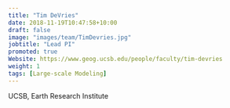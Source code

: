 ```yaml
---
title: "Tim DeVries"
date: 2018-11-19T10:47:58+10:00
draft: false
image: "images/team/TimDevries.jpg"
jobtitle: "Lead PI"
promoted: true
Website: https://www.geog.ucsb.edu/people/faculty/tim-devries
weight: 1
tags: [Large-scale Modeling]
---
```



UCSB, Earth Research Institute
